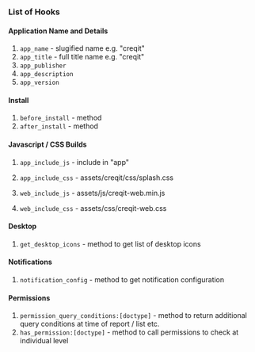 ### List of Hooks

#### Application Name and Details

1. `app_name` - slugified name e.g. "creqit"
1. `app_title` - full title name e.g. "creqit"
1. `app_publisher`
1. `app_description`
1. `app_version`

#### Install

1. `before_install` - method
1. `after_install` - method


#### Javascript / CSS Builds

1. `app_include_js` - include in "app"
1. `app_include_css` - assets/creqit/css/splash.css

1. `web_include_js` - assets/js/creqit-web.min.js
1. `web_include_css` - assets/css/creqit-web.css

#### Desktop

1. `get_desktop_icons` - method to get list of desktop icons

#### Notifications

1. `notification_config` - method to get notification configuration

#### Permissions

1. `permission_query_conditions:[doctype]` - method to return additional query conditions at time of report / list etc.
1. `has_permission:[doctype]` - method to call permissions to check at individual level
